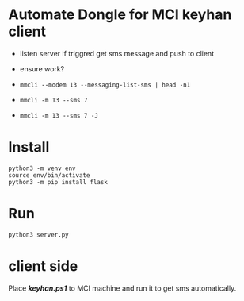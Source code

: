 # Automate Dongle for MCI keyhan client

* listen server if triggred get sms message and push to client

* ensure work?

* ```mmcli --modem 13 --messaging-list-sms | head -n1```

* ```mmcli -m 13 --sms 7```

* ```mmcli -m 13 --sms 7 -J ```


# Install 

    python3 -m venv env
    source env/bin/activate
    python3 -m pip install flask

# Run

    python3 server.py

# client side 

Place ***keyhan.ps1*** to MCI machine and run it to get sms automatically.
